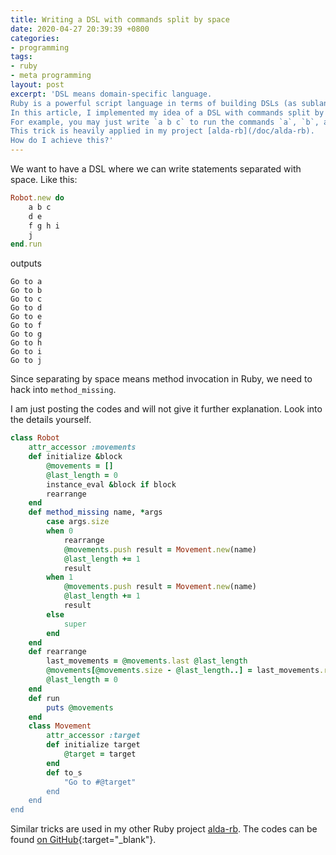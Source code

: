 ```yaml
---
title: Writing a DSL with commands split by space
date: 2020-04-27 20:39:39 +0800
categories:
- programming
tags:
- ruby
- meta programming
layout: post
excerpt: 'DSL means domain-specific language.
Ruby is a powerful script language in terms of building DSLs (as sublanguages of Ruby).
In this article, I implemented my idea of a DSL with commands split by space.
For example, you may just write `a b c` to run the commands `a`, `b`, and `c` one after another!
This trick is heavily applied in my project [alda-rb](/doc/alda-rb).
How do I achieve this?'
---
```


We want to have a DSL where we can write statements separated with space.
Like this:

```ruby
Robot.new do
	a b c
	d e
	f g h i
	j
end.run
```

outputs

```plain
Go to a
Go to b
Go to c
Go to d
Go to e
Go to f
Go to g
Go to h
Go to i
Go to j
```

Since separating by space means method invocation in Ruby,
we need to hack into `method_missing`.

I am just posting the codes and will not give it further explanation.
Look into the details yourself.

```ruby
class Robot
	attr_accessor :movements
	def initialize &block
		@movements = []
		@last_length = 0
		instance_eval &block if block
		rearrange
	end
	def method_missing name, *args
		case args.size
		when 0
			rearrange
			@movements.push result = Movement.new(name)
			@last_length += 1
			result
		when 1
			@movements.push result = Movement.new(name)
			@last_length += 1
			result
		else
			super
		end
	end
	def rearrange
		last_movements = @movements.last @last_length
		@movements[@movements.size - @last_length..] = last_movements.reverse
		@last_length = 0
	end
	def run
		puts @movements
	end
	class Movement
		attr_accessor :target
		def initialize target
			@target = target
		end
		def to_s
			"Go to #@target"
		end
	end
end
```

Similar tricks are used in my other Ruby project [alda-rb](/doc/alda-rb/).
The codes can be found
[on GitHub](https://github.com/UlyssesZh/alda-rb){:target="_blank"}.
